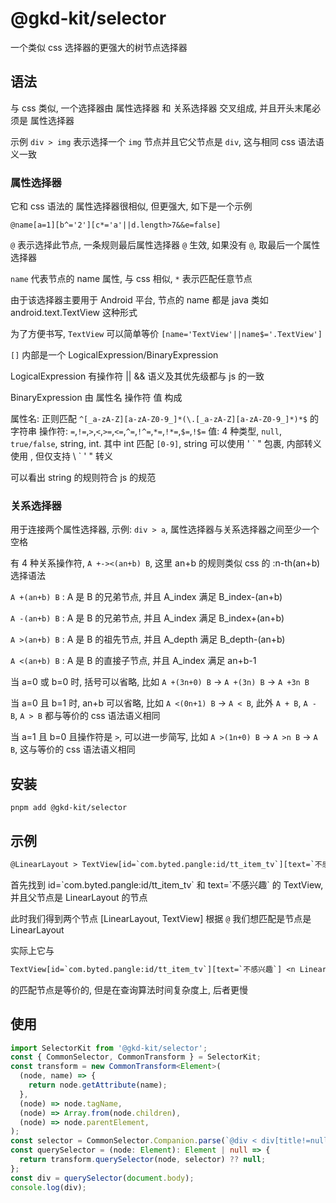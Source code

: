 # @gkd-kit/selector

一个类似 css 选择器的更强大的树节点选择器

## 语法

与 css 类似, 一个选择器由 属性选择器 和 关系选择器 交叉组成, 并且开头末尾必须是 属性选择器

示例 `div > img` 表示选择一个 `img` 节点并且它父节点是 `div`, 这与相同 css 语法语义一致

### 属性选择器

它和 css 语法的 属性选择器很相似, 但更强大, 如下是一个示例

`@name[a=1][b^='2'][c*='a'||d.length>7&&e=false]`

`@` 表示选择此节点, 一条规则最后属性选择器 `@` 生效, 如果没有 `@`, 取最后一个属性选择器

`name` 代表节点的 name 属性, 与 css 相似, `*` 表示匹配任意节点

由于该选择器主要用于 Android 平台, 节点的 name 都是 java 类如 android.text.TextView 这种形式

为了方便书写, `TextView` 可以简单等价 `[name='TextView'||name$='.TextView']`

`[]` 内部是一个 LogicalExpression/BinaryExpression

LogicalExpression 有操作符 || && 语义及其优先级都与 js 的一致

BinaryExpression 由 属性名 操作符 值 构成

属性名: 正则匹配 `^[_a-zA-Z][a-zA-Z0-9_]*(\.[_a-zA-Z][a-zA-Z0-9_]*)*$` 的字符串
操作符: `=`,`!=`,`>`,`<`,`>=`,`<=`,`^=`,`!^=`,`*=`,`!*=`,`$=`,`!$=`
值: 4 种类型, `null`, `true/false`, string, int. 其中 int 匹配 `[0-9]`, string 可以使用 ' &#96; " 包裹, 内部转义使用 \, 但仅支持 \ &#96; \' \" 转义

可以看出 string 的规则符合 js 的规范

### 关系选择器

用于连接两个属性选择器, 示例: `div > a`, 属性选择器与关系选择器之间至少一个空格

有 4 种关系操作符, `A +-><(an+b) B`, 这里 an+b 的规则类似 css 的 :n-th(an+b) 选择语法

`A +(an+b) B` : A 是 B 的兄弟节点, 并且 A_index 满足 B_index-(an+b)

`A -(an+b) B` : A 是 B 的兄弟节点, 并且 A_index 满足 B_index+(an+b)

`A >(an+b) B` : A 是 B 的祖先节点, 并且 A_depth 满足 B_depth-(an+b)

`A <(an+b) B` : A 是 B 的直接子节点, 并且 A_index 满足 an+b-1

当 a=0 或 b=0 时, 括号可以省略, 比如 `A +(3n+0) B` -> `A +(3n) B` -> `A +3n B`

当 a=0 且 b=1 时, an+b 可以省略, 比如 `A <(0n+1) B` -> `A < B`, 此外 `A + B`, `A - B`, `A > B` 都与等价的 css 语法语义相同

当 a=1 且 b=0 且操作符是 `>`, 可以进一步简写, 比如 `A >(1n+0) B` -> `A >n B` -> `A B`, 这与等价的 css 语法语义相同

## 安装

```shell
pnpm add @gkd-kit/selector
```

## 示例

```txt
@LinearLayout > TextView[id=`com.byted.pangle:id/tt_item_tv`][text=`不感兴趣`]
```

首先找到 id=&#96;com.byted.pangle:id/tt_item_tv&#96; 和 text=&#96;不感兴趣&#96; 的 TextView, 并且父节点是 LinearLayout 的节点

此时我们得到两个节点 [LinearLayout, TextView] 根据 `@` 我们想匹配是节点是 LinearLayout

实际上它与

```txt
TextView[id=`com.byted.pangle:id/tt_item_tv`][text=`不感兴趣`] <n LinearLayout
```

的匹配节点是等价的, 但是在查询算法时间复杂度上, 后者更慢

## 使用

```ts
import SelectorKit from '@gkd-kit/selector';
const { CommonSelector, CommonTransform } = SelectorKit;
const transform = new CommonTransform<Element>(
  (node, name) => {
    return node.getAttribute(name);
  },
  (node) => node.tagName,
  (node) => Array.from(node.children),
  (node) => node.parentElement,
);
const selector = CommonSelector.Companion.parse(`@div < div[title!=null]`);
const querySelector = (node: Element): Element | null => {
  return transform.querySelector(node, selector) ?? null;
};
const div = querySelector(document.body);
console.log(div);
```
